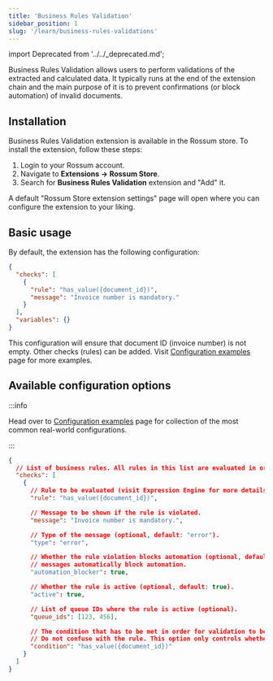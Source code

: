```yaml
---
title: 'Business Rules Validation'
sidebar_position: 1
slug: '/learn/business-rules-validations'
---
```


import Deprecated from '../../\_deprecated.md';

<Deprecated />

Business Rules Validation allows users to perform validations of the extracted and calculated data. It typically runs at the end of the extension chain and the main purpose of it is to prevent confirmations (or block automation) of invalid documents.

<!-- TODO: create a page (guide) describing how does chaining of extensions work! -->

## Installation

Business Rules Validation extension is available in the Rossum store. To install the extension, follow these steps:

1. Login to your Rossum account.
1. Navigate to **Extensions → Rossum Store**.
1. Search for **Business Rules Validation** extension and "Add" it.

A default "Rossum Store extension settings" page will open where you can configure the extension to your liking.

## Basic usage

By default, the extension has the following configuration:

```json
{
  "checks": [
    {
      "rule": "has_value({document_id})",
      "message": "Invoice number is mandatory."
    }
  ],
  "variables": {}
}
```

This configuration will ensure that document ID (invoice number) is not empty. Other checks (rules) can be added. Visit [Configuration examples](./configuration-examples.md) page for more examples.

## Available configuration options

:::info

Head over to [Configuration examples](./configuration-examples.md) page for collection of the most common real-world configurations.

:::

```json
{
  // List of business rules. All rules in this list are evaluated in order.
  "checks": [
    {
      // Rule to be evaluated (visit Expression Engine for more details).
      "rule": "has_value({document_id})",

      // Message to be shown if the rule is violated.
      "message": "Invoice number is mandatory.",

      // Type of the message (optional, default: "error").
      "type": "error",

      // Whether the rule violation blocks automation (optional, default: false). Note that error
      // messages automatically block automation.
      "automation_blocker": true,

      // Whether the rule is active (optional, default: true).
      "active": true,

      // List of queue IDs where the rule is active (optional).
      "queue_ids": [123, 456],

      // The condition that has to be met in order for validation to be applied (optional).
      // Do not confuse with the rule. This option only controls whether the rule is applied or not.
      "condition": "has_value({document_id})"
    }
  ]
}
```

